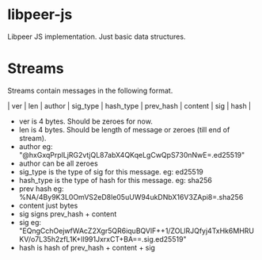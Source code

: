 # libpeer-js

Libpeer JS implementation. Just basic data structures.

# Streams

Streams contain messages in the following format.

| ver | len | author | sig_type | hash_type | prev_hash | content | sig | hash |

- ver is 4 bytes. Should be zeroes for now.
- len is 4 bytes. Should be length of message or zeroes (till end of stream).
- author eg: "@hxGxqPrplLjRG2vtjQL87abX4QKqeLgCwQpS730nNwE=.ed25519"
- author can be all zeroes
- sig_type is the type of sig for this message. eg: ed25519
- hash_type is the type of hash for this message. eg: sha256
- prev hash eg: %NA/4By9K3L0OmVS2eD8le05uUW94ukDNbX16V3ZApi8=.sha256
- content just bytes
- sig signs prev_hash + content
- sig eg: "EQngCchOejwfWAcZ2Xgr5QR6iquBQVlF++1/ZOLlRJQfyj4TxHk6MHRUKV/o7L35h2zfL1K+Il991JxrxCT+BA==.sig.ed25519"
- hash is hash of prev_hash + content + sig